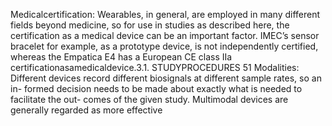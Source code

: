 Medicalcertification: Wearables, in general, are employed in many different fields beyond
medicine, so for use in studies as described here, the certification as a medical device
can be an important factor. IMEC’s sensor bracelet for example, as a prototype device,
is not independently certified, whereas the Empatica E4 has a European CE class IIa
certificationasamedicaldevice.3.1. STUDYPROCEDURES 51
Modalities: Different devices record different biosignals at different sample rates, so an in-
formed decision needs to be made about exactly what is needed to facilitate the out-
comes of the given study. Multimodal devices are generally regarded as more effective
